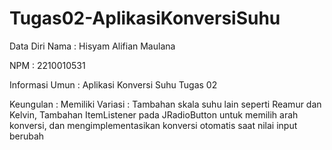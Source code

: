 # Tugas02-AplikasiKonversiSuhu
Data Diri Nama : Hisyam Alifian Maulana 
 
NPM : 2210010531

Informasi Umun : Aplikasi Konversi Suhu Tugas 02

Keungulan : Memiliki Variasi : Tambahan skala suhu lain seperti Reamur dan Kelvin, Tambahan ItemListener pada JRadioButton untuk memilih arah konversi, dan mengimplementasikan konversi otomatis saat nilai input berubah
